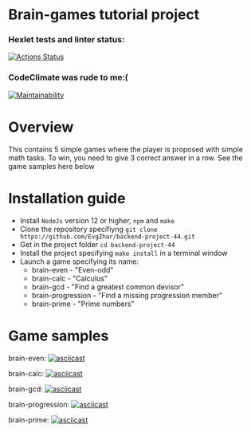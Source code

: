 # Brain-games tutorial project

### Hexlet tests and linter status:
[![Actions Status](https://github.com/EvgZhar/backend-project-44/actions/workflows/hexlet-check.yml/badge.svg)](https://github.com/EvgZhar/backend-project-44/actions)
### CodeClimate was rude to me:(
[![Maintainability](https://api.codeclimate.com/v1/badges/2eb8ba0d056e3b52f34a/maintainability)](https://codeclimate.com/github/EvgZhar/backend-project-44/maintainability)

# Overview
This contains 5 simple games where the player is proposed with simple math tasks. To win, you need to give 3 correct answer in a row. See the game samples here below
# Installation guide
 - Install `NodeJs` version 12 or higher, `npm` and `make`
 - Clone the repository specifiyng `git clone https://github.com/EvgZhar/backend-project-44.git`
 - Get in the project folder `cd backend-project-44`
 - Install the project specifying `make install` in a terminal window
 - Launch a game specifying its name:
   - brain-even - "Even-odd"
   - brain-calc - "Calculus"
   - brain-gcd - "Find a greatest common devisor"
   - brain-progression - "Find a missing progression member"
   - brain-prime - "Prime numbers"
# Game samples
brain-even:
[![asciicast](https://asciinema.org/a/aTdGDnUSzlZRu1RVEXSoB7tMq.svg)](https://asciinema.org/a/aTdGDnUSzlZRu1RVEXSoB7tMq)

brain-calc:
[![asciicast](https://asciinema.org/a/BSCnXWN0Ol0iHIO6omEHOBkPp.svg)](https://asciinema.org/a/BSCnXWN0Ol0iHIO6omEHOBkPp)

brain-gcd: 
[![asciicast](https://asciinema.org/a/49JVqErUnoUNyWw0UQMSJT4Rr.svg)](https://asciinema.org/a/49JVqErUnoUNyWw0UQMSJT4Rr)

brain-progression: 
[![asciicast](https://asciinema.org/a/qLdlbkrvRyWEeYAmRrpd0UStg.svg)](https://asciinema.org/a/qLdlbkrvRyWEeYAmRrpd0UStg)

brain-prime:
[![asciicast](https://asciinema.org/a/tlqKiDgrX1rgDU8JMeYP3e4JD.svg)](https://asciinema.org/a/tlqKiDgrX1rgDU8JMeYP3e4JD)

